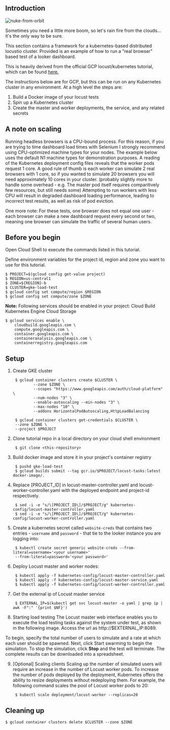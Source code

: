 ## Introduction

![nuke-from-orbit](https://i.imgflip.com/1o9ejc.jpg)

Sometimes you need a little more boom, so let's rain fire from the clouds... it's the only way to be sure.

This section contains a framework for a kubernetes-based distributed locustio cluster. Provided is an example of how to run a "real browser" based test of a
looker dashboard.

This is heavily derived from the official GCP locust/kubernetes tutorial, which can be found
[here.](https://cloud.google.com/solutions/distributed-load-testing-using-gke)

The instructions below are for GCP, but this can be run on any Kubernetes cluster in any environment. At a high level
the steps are:

1. Build a Docker image of your locust tests
2. Spin up a Kubernetes cluster
3. Create the master and worker deployments, the service, and any related secrets

## A note on scaling

Running headless browsers is a CPU-bound process. For this reason, if you are trying to time dashboard load times with Selenium I strongly recommend using CPU-optimized 
machine types for your nodes. The example below uses the default N1 machine types for demonstration purposes. A reading of the Kubernetes deployment config files reveals 
that the worker pods request 1 core. A good rule of thumb is each worker can simulate 2 real browsers with 1 core, so if you wanted to simulate 20 browsers you will need 
approximately 10 cores in your cluster. (probably slightly more to handle some overhead - e.g. The master pod itself requires comparitively few resources, but still 
needs some) Attempting to run workers with less CPU will result in degraded dashboard loading performance, leading to incorrect test results, as well as risk of pod eviction.

One more note: For these tests, one browser does not equal one user - each browser can make a new dashboard request
every second or two, meaning one browser can simulate the traffic of several human users. 

## Before you begin

Open Cloud Shell to execute the commands listed in this tutorial.

Define environment variables for the project id, region and zone you want to use for this tutorial.

    $ PROJECT=$(gcloud config get-value project)
    $ REGION=us-central1
    $ ZONE=${REGION}-b
    $ CLUSTER=gke-load-test
    $ gcloud config set compute/region $REGION
    $ gcloud config set compute/zone $ZONE

**Note:** Following services should be enabled in your project:
Cloud Build
Kubernetes Engine
Cloud Storage

    $ gcloud services enable \
        cloudbuild.googleapis.com \
        compute.googleapis.com \
        container.googleapis.com \
        containeranalysis.googleapis.com \
        containerregistry.googleapis.com

## Setup

1. Create GKE cluster

        $ gcloud container clusters create $CLUSTER \
                --zone $ZONE \
                --scopes "https://www.googleapis.com/auth/cloud-platform" \
                --num-nodes "3" \
                --enable-autoscaling --min-nodes "3" \
                --max-nodes "10" \
                --addons HorizontalPodAutoscaling,HttpLoadBalancing

        $ gcloud container clusters get-credentials $CLUSTER \
        --zone $ZONE \
        --project $PROJECT

2. Clone tutorial repo in a local directory on your cloud shell environment

        $ git clone <this-repository>

3. Build docker image and store it in your project's container registry

        $ pushd gke-load-test
        $ gcloud builds submit --tag gcr.io/$PROJECT/locust-tasks:latest docker-image/.


4. Replace [PROJECT_ID] in locust-master-controller.yaml and locust-worker-controller.yaml with the deployed endpoint and project-id respectively.

        $ sed -i -e "s/\[PROJECT_ID\]/$PROJECT/g" kubernetes-config/locust-master-controller.yaml
        $ sed -i -e "s/\[PROJECT_ID\]/$PROJECT/g" kubernetes-config/locust-worker-controller.yaml


5. Create a kubernetes secret called `website-creds` that contains two entries - `username` and `password` - that tie to
   the looker instance you are logging into:

        $ kubectl create secret generic website-creds --from-literal=username='<your username>'
        --from-literal=password='<your password>'

6. Deploy Locust master and worker nodes:

        $ kubectl apply -f kubernetes-config/locust-master-controller.yaml
        $ kubectl apply -f kubernetes-config/locust-master-service.yaml
        $ kubectl apply -f kubernetes-config/locust-worker-controller.yaml

7. Get the external ip of Locust master service

        $ EXTERNAL_IP=$(kubectl get svc locust-master -o yaml | grep ip | awk -F":" '{print $NF}')

8. Starting load testing
The Locust master web interface enables you to execute the load testing tasks against the system under test, as shown in the following image. Access the url as http://$EXTERNAL_IP:8089.

To begin, specify the total number of users to simulate and a rate at which each user should be spawned. Next, click Start swarming to begin the simulation. To stop the simulation, click **Stop** and the test will terminate. The complete results can be downloaded into a spreadsheet.

9. [Optional] Scaling clients
Scaling up the number of simulated users will require an increase in the number of Locust worker pods. To increase the number of pods deployed by the deployment, Kubernetes offers the ability to resize deployments without redeploying them. For example, the following command scales the pool of Locust worker pods to 20:

        $ kubectl scale deployment/locust-worker --replicas=20

## Cleaning up

    $ gcloud container clusters delete $CLUSTER --zone $ZONE
